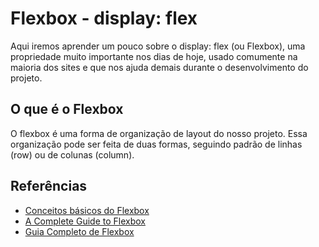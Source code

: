 
# Flexbox - display: flex

Aqui iremos aprender um pouco sobre o display: flex (ou Flexbox), uma propriedade muito importante nos dias de hoje, usado comumente na maioria dos sites e que nos ajuda demais durante o desenvolvimento do projeto.

## O que é o Flexbox

O flexbox é uma forma de organização de layout do nosso projeto. Essa organização pode ser feita de duas formas, seguindo padrão de linhas (row) ou de colunas (column).

## Referências

- [Conceitos básicos do Flexbox](https://developer.mozilla.org/pt-BR/docs/Web/CSS/CSS_Flexible_Box_Layout/Conceitos_Basicos_do_Flexbox)
- [A Complete Guide to Flexbox](https://css-tricks.com/snippets/css/a-guide-to-flexbox/)
- [Guia Completo de Flexbox](https://origamid.com/projetos/flexbox-guia-completo/)
